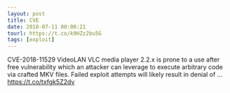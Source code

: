 ```yaml
---
layout: post
title: CVE
date: 2018-07-11 00:00:21
tourl: https://t.co/k9HZz2bu5G
tags: [exploit]
---
```

CVE-2018-11529 VideoLAN VLC media player 2.2.x is prone to a use after free vulnerability which an attacker can leverage to execute arbitrary code via crafted MKV files. Failed exploit attempts will likely result in denial of ... https://t.co/txfgk5Z2dv